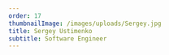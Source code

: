 ```yaml
---
order: 17
thumbnailImage: /images/uploads/Sergey.jpg
title: Sergey Ustimenko
subtitle: Software Engineer
---
```


